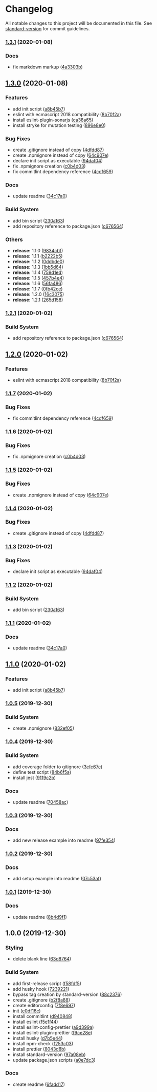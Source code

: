 # Changelog

All notable changes to this project will be documented in this file. See [standard-version](https://github.com/conventional-changelog/standard-version) for commit guidelines.

### [1.3.1](https://github.com/camillinif/nodejs-project-boilerplate/compare/v1.3.0...v1.3.1) (2020-01-08)


### Docs

* fix markdown markup ([4a3303b](https://github.com/camillinif/nodejs-project-boilerplate/commit/4a3303b96817d6a28841973a243b982b6d75e67a))

## [1.3.0](https://github.com/camillinif/nodejs-project-boilerplate/compare/v1.0.5...v1.3.0) (2020-01-08)


### Features

* add init script ([a8b45b7](https://github.com/camillinif/nodejs-project-boilerplate/commit/a8b45b73bf4002a451fdb1d717a6bbb8a097562f))
* eslint with ecmascript 2018 compatibility ([8b70f2a](https://github.com/camillinif/nodejs-project-boilerplate/commit/8b70f2afac86c045833c3c78449e780b8324f627))
* install eslint-plugin-sonarjs ([ca38a65](https://github.com/camillinif/nodejs-project-boilerplate/commit/ca38a65fd1081debb2018bff2cc73c2307387fdb))
* install stryke for mutation testing ([896e8e0](https://github.com/camillinif/nodejs-project-boilerplate/commit/896e8e0884769e6d6b9235a06af65f500dfae678))


### Bug Fixes

* create .gitignore instead of copy ([4dfdd87](https://github.com/camillinif/nodejs-project-boilerplate/commit/4dfdd8792ad40186d082ac1e43b8e42050219f24))
* create .npmignore instead of copy ([64c907e](https://github.com/camillinif/nodejs-project-boilerplate/commit/64c907e551bcbf9890c2796cb3b52d8e68e0acdb))
* declare init script as executable ([94daf04](https://github.com/camillinif/nodejs-project-boilerplate/commit/94daf04dfd15397208fd3d9ed852f63e4b8b99f3))
* fix .npmignore creation ([c0b4d03](https://github.com/camillinif/nodejs-project-boilerplate/commit/c0b4d0398d878c54f5ab22e884e204938c221df8))
* fix commitlint dependency reference ([4cdf659](https://github.com/camillinif/nodejs-project-boilerplate/commit/4cdf6598d958fb56b03aadb9a7f3ad23c17d4be6))


### Docs

* update readme ([34c17a0](https://github.com/camillinif/nodejs-project-boilerplate/commit/34c17a0aeaf9ae5d2ddc7ff836cef95ec2610391))


### Build System

* add bin script ([230a163](https://github.com/camillinif/nodejs-project-boilerplate/commit/230a163126412112b6711af2547167245ac08480))
* add repository reference to package.json ([c676564](https://github.com/camillinif/nodejs-project-boilerplate/commit/c67656494db417ad8cf53b855f91f30861658a4a))


### Others

* **release:** 1.1.0 ([9834cb1](https://github.com/camillinif/nodejs-project-boilerplate/commit/9834cb16c688aa2d3b6a8d7e72dd5c4d599271f9))
* **release:** 1.1.1 ([b2222b5](https://github.com/camillinif/nodejs-project-boilerplate/commit/b2222b59e638646dfa231d762a932c68e06aa8e8))
* **release:** 1.1.2 ([0ddbde0](https://github.com/camillinif/nodejs-project-boilerplate/commit/0ddbde0915061a479c44b6486737d9c397fed50c))
* **release:** 1.1.3 ([1bb5d64](https://github.com/camillinif/nodejs-project-boilerplate/commit/1bb5d6432151d2958c253748b27c46d50277a76a))
* **release:** 1.1.4 ([759d1ed](https://github.com/camillinif/nodejs-project-boilerplate/commit/759d1edfaa9aa059ac97394e931585b220f31dd7))
* **release:** 1.1.5 ([457b4e4](https://github.com/camillinif/nodejs-project-boilerplate/commit/457b4e47939329f64900c01ef07308fa49296e10))
* **release:** 1.1.6 ([56fa486](https://github.com/camillinif/nodejs-project-boilerplate/commit/56fa4867f93ea79cde2cba77a5427ed718b53ad6))
* **release:** 1.1.7 ([0fb42ce](https://github.com/camillinif/nodejs-project-boilerplate/commit/0fb42ce882ff65e0501361b9bfeb7de30ec6c68b))
* **release:** 1.2.0 ([16c3075](https://github.com/camillinif/nodejs-project-boilerplate/commit/16c3075df0e38ae340127934270f78abcc8d3287))
* **release:** 1.2.1 ([265d158](https://github.com/camillinif/nodejs-project-boilerplate/commit/265d1580d05a292e659242f3849263ec79aa345b))

### [1.2.1](https://github.com/camillinif/nodejs-project-boilerplate/compare/v1.2.0...v1.2.1) (2020-01-02)


### Build System

* add repository reference to package.json ([c676564](https://github.com/camillinif/nodejs-project-boilerplate/commit/c67656494db417ad8cf53b855f91f30861658a4a))

## [1.2.0](https://github.com/camillinif/nodejs-project-boilerplate/compare/v1.1.7...v1.2.0) (2020-01-02)


### Features

* eslint with ecmascript 2018 compatibility ([8b70f2a](https://github.com/camillinif/nodejs-project-boilerplate/commit/8b70f2afac86c045833c3c78449e780b8324f627))

### [1.1.7](https://github.com/camillinif/nodejs-project-boilerplate/compare/v1.1.6...v1.1.7) (2020-01-02)


### Bug Fixes

* fix commitlint dependency reference ([4cdf659](https://github.com/camillinif/nodejs-project-boilerplate/commit/4cdf6598d958fb56b03aadb9a7f3ad23c17d4be6))

### [1.1.6](https://github.com/camillinif/nodejs-project-boilerplate/compare/v1.1.5...v1.1.6) (2020-01-02)


### Bug Fixes

* fix .npmignore creation ([c0b4d03](https://github.com/camillinif/nodejs-project-boilerplate/commit/c0b4d0398d878c54f5ab22e884e204938c221df8))

### [1.1.5](https://github.com/camillinif/nodejs-project-boilerplate/compare/v1.1.4...v1.1.5) (2020-01-02)


### Bug Fixes

* create .npmignore instead of copy ([64c907e](https://github.com/camillinif/nodejs-project-boilerplate/commit/64c907e551bcbf9890c2796cb3b52d8e68e0acdb))

### [1.1.4](https://github.com/camillinif/nodejs-project-boilerplate/compare/v1.1.3...v1.1.4) (2020-01-02)


### Bug Fixes

* create .gitignore instead of copy ([4dfdd87](https://github.com/camillinif/nodejs-project-boilerplate/commit/4dfdd8792ad40186d082ac1e43b8e42050219f24))

### [1.1.3](https://github.com/camillinif/nodejs-project-boilerplate/compare/v1.1.2...v1.1.3) (2020-01-02)


### Bug Fixes

* declare init script as executable ([94daf04](https://github.com/camillinif/nodejs-project-boilerplate/commit/94daf04dfd15397208fd3d9ed852f63e4b8b99f3))

### [1.1.2](https://github.com/camillinif/nodejs-project-boilerplate/compare/v1.1.1...v1.1.2) (2020-01-02)


### Build System

* add bin script ([230a163](https://github.com/camillinif/nodejs-project-boilerplate/commit/230a163126412112b6711af2547167245ac08480))

### [1.1.1](https://github.com/camillinif/nodejs-project-boilerplate/compare/v1.1.0...v1.1.1) (2020-01-02)


### Docs

* update readme ([34c17a0](https://github.com/camillinif/nodejs-project-boilerplate/commit/34c17a0aeaf9ae5d2ddc7ff836cef95ec2610391))

## [1.1.0](https://github.com/camillinif/nodejs-project-boilerplate/compare/v1.0.5...v1.1.0) (2020-01-02)


### Features

* add init script ([a8b45b7](https://github.com/camillinif/nodejs-project-boilerplate/commit/a8b45b73bf4002a451fdb1d717a6bbb8a097562f))

### [1.0.5](https://github.com/camillinif/nodejs-project-boilerplate/compare/v1.0.4...v1.0.5) (2019-12-30)


### Build System

* create .npmignore ([832ef05](https://github.com/camillinif/nodejs-project-boilerplate/commit/832ef0525506f3e31b2e5271f31710cdf5969d12))

### [1.0.4](https://github.com/camillinif/nodejs-project-boilerplate/compare/v1.0.3...v1.0.4) (2019-12-30)


### Build System

* add coverage folder to gitignore ([3cfc67c](https://github.com/camillinif/nodejs-project-boilerplate/commit/3cfc67c3da0f4eba431a15cff831baa327ec1261))
* define test script ([84b6f5a](https://github.com/camillinif/nodejs-project-boilerplate/commit/84b6f5a7fde00594412cd5745bc41f685704d3f8))
* install jest ([9119c2b](https://github.com/camillinif/nodejs-project-boilerplate/commit/9119c2bc9d33566fb39dfda5a79fe3071bc8d86a))


### Docs

* update readme ([70458ac](https://github.com/camillinif/nodejs-project-boilerplate/commit/70458ac8a46dc3cdfcda5034b774461629d21412))

### [1.0.3](https://github.com/camillinif/nodejs-project-boilerplate/compare/v1.0.2...v1.0.3) (2019-12-30)


### Docs

* add new release example into readme ([97fe354](https://github.com/camillinif/nodejs-project-boilerplate/commit/97fe354bac1f4f021b2a49ee069455da5458d0e4))

### [1.0.2](https://github.com/camillinif/nodejs-project-boilerplate/compare/v1.0.1...v1.0.2) (2019-12-30)


### Docs

* add setup example into readme ([07c53af](https://github.com/camillinif/nodejs-project-boilerplate/commit/07c53af017bee7e086939e99c8d7b6d26c33df81))

### [1.0.1](https://github.com/camillinif/nodejs-project-boilerplate/compare/v1.0.0...v1.0.1) (2019-12-30)


### Docs

* update readme ([8b4d9f1](https://github.com/camillinif/nodejs-project-boilerplate/commit/8b4d9f19da1eea0478d816ff6ef4fd9587ee8f1a))

## 1.0.0 (2019-12-30)


### Styling

* delete blank line ([63d8764](https://github.com/camillinif/nodejs-project-boilerplate/commit/63d87641199d284fdb1abd7e1026b570434d0a89))


### Build System

* add first-release script ([f58fdf5](https://github.com/camillinif/nodejs-project-boilerplate/commit/f58fdf5867f1e801455743f7719125c64e306d93))
* add husky hook ([7239221](https://github.com/camillinif/nodejs-project-boilerplate/commit/7239221f09bf5376a9f2ce807c846e1d45ccc8d1))
* bypass tag creation by standard-version ([88c2376](https://github.com/camillinif/nodejs-project-boilerplate/commit/88c23764ca54bfec400405f81cb3dffac66e29aa))
* create .gitignore ([b2f8a88](https://github.com/camillinif/nodejs-project-boilerplate/commit/b2f8a883c33c86635b49c9550e245abe95719e90))
* create editorconfig ([7f8e697](https://github.com/camillinif/nodejs-project-boilerplate/commit/7f8e697a789ccde229f2969da3014ae95b4eb8b0))
* init ([e0df16c](https://github.com/camillinif/nodejs-project-boilerplate/commit/e0df16c08e6e5d9964885ab8b12f43692b19bcf5))
* install commitlint ([d940848](https://github.com/camillinif/nodejs-project-boilerplate/commit/d9408485bb34c1bf6644cc0b8796b34d7b3b4ab2))
* install eslint ([f5e1f44](https://github.com/camillinif/nodejs-project-boilerplate/commit/f5e1f44c405f37dd3d8d44ebcb6ce53264aed4e3))
* install eslint-config-prettier ([a9d399a](https://github.com/camillinif/nodejs-project-boilerplate/commit/a9d399a83f68b0f8902f2a1140f7668259b7726f))
* install eslint-plugin-prettier ([f9ce28e](https://github.com/camillinif/nodejs-project-boilerplate/commit/f9ce28eb5fe476ca6b382dc0978fdaef19928aa6))
* install husky ([d7b5e44](https://github.com/camillinif/nodejs-project-boilerplate/commit/d7b5e44019a2b526cc45203782f920898236f4c5))
* install npm-check ([f253c03](https://github.com/camillinif/nodejs-project-boilerplate/commit/f253c038edc49dccf8c36230a280d6a76a06c480))
* install prettier ([8043d8b](https://github.com/camillinif/nodejs-project-boilerplate/commit/8043d8b3eb0c014d754b91c92947db680960711b))
* install standard-version ([97a08eb](https://github.com/camillinif/nodejs-project-boilerplate/commit/97a08ebd3c6336e0f61b9bd412b2aad87e91a52e))
* update package.json scripts ([a0e7dc3](https://github.com/camillinif/nodejs-project-boilerplate/commit/a0e7dc3462ae9e059ab989b87bcf769873ab137d))


### Docs

* create readme ([6fadd17](https://github.com/camillinif/nodejs-project-boilerplate/commit/6fadd17a56ecf5147dd695af1673df33e8c86363))
